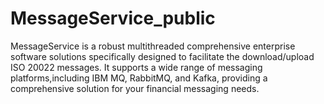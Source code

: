 # MessageService_public
MessageService is a robust multithreaded comprehensive enterprise software solutions specifically designed to facilitate the download/upload ISO 20022 messages. It supports a wide range of messaging platforms,including IBM MQ, RabbitMQ, and Kafka, providing a comprehensive solution for your financial messaging needs.

